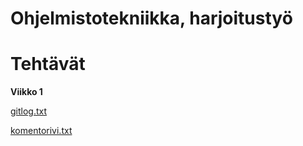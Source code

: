 # Ohjelmistotekniikka, harjoitustyö <h1> Tehtävät

**Viikko 1**

[gitlog.txt](https://github.com/miljaniemi/ot-harjoitustyo/blob/master/laskarit/viikko1/gitlog.txt)

[komentorivi.txt](https://github.com/miljaniemi/ot-harjoitustyo/blob/master/laskarit/viikko1/komentorivi.txt)
